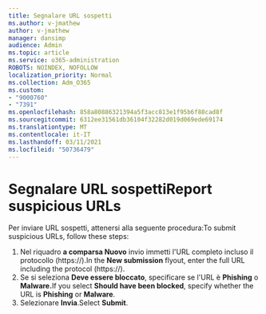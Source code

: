 ```yaml
---
title: Segnalare URL sospetti
ms.author: v-jmathew
author: v-jmathew
manager: dansimp
audience: Admin
ms.topic: article
ms.service: o365-administration
ROBOTS: NOINDEX, NOFOLLOW
localization_priority: Normal
ms.collection: Adm_O365
ms.custom:
- "9000760"
- "7391"
ms.openlocfilehash: 858a80886321394a5f3acc813e1f95b6f88cad8f
ms.sourcegitcommit: 6312ee31561db36104f32282d019d069ede69174
ms.translationtype: MT
ms.contentlocale: it-IT
ms.lasthandoff: 03/11/2021
ms.locfileid: "50736479"
---
```

# <a name="report-suspicious-urls"></a><span data-ttu-id="ce2c8-102">Segnalare URL sospetti</span><span class="sxs-lookup"><span data-stu-id="ce2c8-102">Report suspicious URLs</span></span>

<span data-ttu-id="ce2c8-103">Per inviare URL sospetti, attenersi alla seguente procedura:</span><span class="sxs-lookup"><span data-stu-id="ce2c8-103">To submit suspicious URLs, follow these steps:</span></span>

1. <span data-ttu-id="ce2c8-104">Nel riquadro **a comparsa Nuovo** invio immetti l'URL completo incluso il protocollo (https://).</span><span class="sxs-lookup"><span data-stu-id="ce2c8-104">In the **New submission** flyout, enter the full URL including the protocol (https://).</span></span>
2. <span data-ttu-id="ce2c8-105">Se si seleziona **Deve essere bloccato**, specificare se l'URL è **Phishing** o **Malware.**</span><span class="sxs-lookup"><span data-stu-id="ce2c8-105">If you select **Should have been blocked**, specify whether the URL is **Phishing** or **Malware**.</span></span>
3. <span data-ttu-id="ce2c8-106">Selezionare **Invia**.</span><span class="sxs-lookup"><span data-stu-id="ce2c8-106">Select **Submit**.</span></span>

